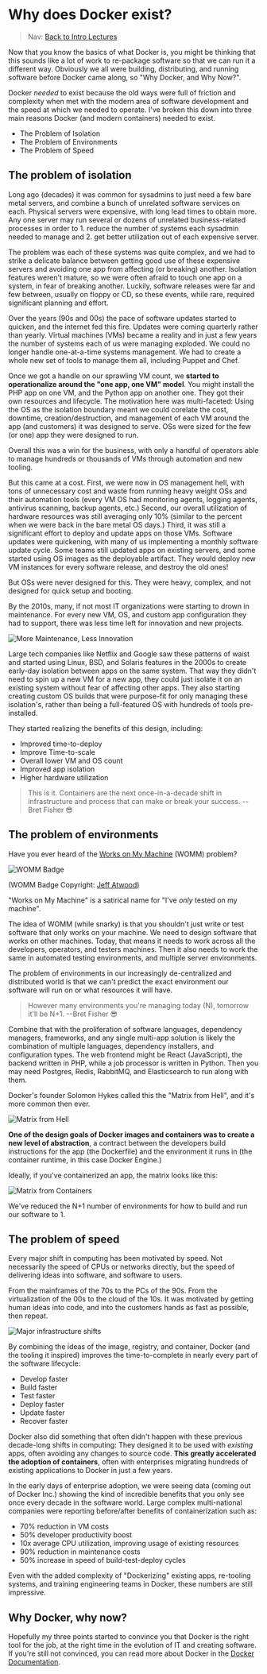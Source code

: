 # Why does Docker exist?

> Nav: [Back to Intro Lectures](../README.md)

Now that you know the basics of what Docker is, you might be thinking that this sounds like a lot of work to re-package software so that we can run it a different way. Obviously we all were building, distributing, and running software before Docker came along, so "Why Docker, and Why Now?".

Docker *needed* to exist because the old ways were full of friction and complexity when met with the modern area of software development and the speed at which we needed to operate. I've broken this down into three main reasons Docker (and modern containers) needed to exist.

- The Problem of Isolation
- The Problem of Environments
- The Problem of Speed

## The problem of isolation

Long ago (decades) it was common for sysadmins to just need a few bare metal servers, and combine a bunch of unrelated software services on each. Physical servers were expensive, with long lead times to obtain more. Any one server may run several or dozens of unrelated business-related processes in order to 1. reduce the number of systems each sysadmin needed to manage and 2. get better utilization out of each expensive server.

The problem was each of these systems was quite complex, and we had to strike a delicate balance between getting good use of these expensive servers and avoiding one app from affecting (or breaking) another. Isolation features weren't mature, so we were often afraid to touch one app on a system, in fear of breaking another. Luckily, software releases were far and few between, usually on floppy or CD, so these events, while rare, required significant planning and effort.

Over the years (90s and 00s) the pace of software updates started to quicken, and the internet fed this fire. Updates were coming quarterly rather than yearly. Virtual machines (VMs) became a reality and in just a few years the number of systems each of us were managing exploded. We could no longer handle one-at-a-time systems management. We had to create a whole new set of tools to manage them all, including Puppet and Chef.

Once we got a handle on our sprawling VM count, we **started to operationalize around the "one app, one VM" model**. You might install the PHP app on one VM, and the Python app on another one. They got their own resources and lifecycle. The motivation here was multi-faceted: Using the OS as the isolation boundary meant we could corelate the cost, downtime, creation/destruction, and management of each VM around the app (and customers) it was designed to serve. OSs were sized for the few (or one) app they were designed to run.

Overall this was a win for the business, with only a handful of operators able to manage hundreds or thousands of VMs through automation and new tooling.

But this came at a cost. First, we were now in OS management hell, with tons of unnecessary cost and waste from running heavy weight OSs and their automation tools (every VM OS had monitoring agents, logging agents, antivirus scanning, backup agents, etc.)  Second, our overall utilization of hardware resources was still averaging only 10% (similar to the percent when we were back in the bare metal OS days.) Third, it was still a significant effort to deploy and update apps on those VMs. Software updates were quickening, with many of us implementing a monthly software update cycle. Some teams still updated apps on existing servers, and some started using OS images as the deployable artifact. They would deploy new VM instances for every software release, and destroy the old ones!

But OSs were never designed for this. They were heavy, complex, and not designed for quick setup and booting.

By the 2010s, many, if not most IT organizations were starting to drown in maintenance. For every new VM, OS, and custom app configuration they had to support, there was less time left for innovation and new projects.

![More Maintenance, Less Innovation](images/more-maintenance-less-innovation.png)

Large tech companies like Netflix and Google saw these patterns of waist and started using Linux, BSD, and Solaris features in the 2000s to create early-day isolation between apps on the same system. That way they didn't need to spin up a new VM for a new app, they could just isolate it on an existing system without fear of affecting other apps. They also starting creating custom OS builds that were purpose-fit for only managing these isolation's, rather than being a full-featured OS with hundreds of tools pre-installed.

They started realizing the benefits of this design, including:

- Improved time-to-deploy
- Improve Time-to-scale
- Overall lower VM and OS count
- Improved app isolation
- Higher hardware utilization

> This is it. Containers are the next once-in-a-decade shift in infrastructure and process that can make or break your success. --Bret Fisher 😎

## The problem of environments

Have you ever heard of the [Works on My Machine](https://blog.codinghorror.com/the-works-on-my-machine-certification-program/) (WOMM) problem?

![WOMM Badge](images/codinghorror-works-on-my-machine.png)

(WOMM Badge Copyright: [Jeff Atwood](https://codinghorror.com/))

"Works on My Machine" is a satirical name for "I've *only* tested on my machine".

The idea of WOMM (while snarky) is that you shouldn't just write or test software that only works on your machine. We need to design software that works on other machines. Today, that means it needs to work across all the developers, operators, and testers machines. Then it also needs to work the same in automated testing environments, and multiple server environments.

The problem of environments in our increasingly de-centralized and distributed world is that we can't predict the exact environment our software will run on or what resources it will have.

> However many environments you're managing today (N), tomorrow it'll be N+1. --Bret Fisher 😎

Combine that with the proliferation of software languages, dependency managers, frameworks, and any single multi-app solution is likely the combination of multiple languages, dependency installers, and configuration types.  The web frontend might be React (JavaScript), the backend written in PHP, while a job processor is written in Python. Then you may need Postgres, Redis, RabbitMQ, and Elasticsearch to run along with them.

Docker's founder Solomon Hykes called this the "Matrix from Hell", and it's more common then ever.

![Matrix from Hell](images/matrix-from-hell.png)

**One of the design goals of Docker images and containers was to create a new level of abstraction**, a contract between the developers build instructions for the app (the Dockerfile) and the environment it runs in (the container runtime, in this case Docker Engine.)

Ideally, if you've containerized an app, the matrix looks like this:

![Matrix from Containers](images/matrix-from-containers.png)

We've reduced the N+1 number of environments for how to build and run our software to 1.

## The problem of speed

Every major shift in computing has been motivated by speed. Not necessarily the speed of CPUs or networks directly, but the speed of delivering ideas into software, and software to users.

From the mainframes of the 70s to the PCs of the 90s. From the virtualization of the 00s to the cloud of the 10s. It was motivated by getting human ideas into code, and into the customers hands as fast as possible, then repeat.

![Major infrastructure shifts](images/major-infrastructure-shifts.png)

By combining the ideas of the image, registry, and container, Docker (and the tooling it inspired) improves the time-to-complete in nearly every part of the software lifecycle:

- Develop faster
- Build faster
- Test faster
- Deploy faster
- Update faster
- Recover faster

Docker also did something that often didn't happen with these previous decade-long shifts in computing: They designed it to be used with *existing* apps, often avoiding any changes to source code. **This greatly accelerated the adoption of containers**, often with enterprises migrating hundreds of existing applications to Docker in just a few years.

In the early days of enterprise adoption, we were seeing data (coming out of Docker Inc.) showing the kind of incredible benefits that you only see once every decade in the software world. Large complex multi-national companies were reporting before/after benefits of containerization such as:

- 70% reduction in VM costs
- 50% developer productivity boost
- 10x average CPU utilization, improving usage of existing resources
- 90% reduction in maintenance costs
- 50% increase in speed of build-test-deploy cycles

Even with the added complexity of "Dockerizing" existing apps, re-tooling systems, and training engineering teams in Docker, these numbers are still impressive.

## Why Docker, why now?

Hopefully my three points started to convince you that Docker is the right tool for the job, at the right time in the evolution of IT and creating software. If you're still not convinced, you can read more about Docker in the [Docker Documentation](https://docs.docker.com/engine/userguide/).
